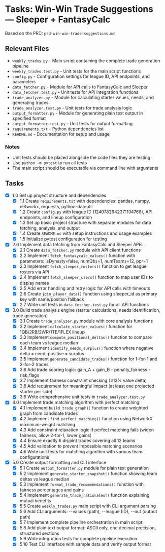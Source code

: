 # Tasks: Win-Win Trade Suggestions — Sleeper + FantasyCalc

Based on the PRD: `prd-win-win-trade-suggestions.md`

## Relevant Files

- `weekly_trades.py` - Main script containing the complete trade generation pipeline
- `weekly_trades.test.py` - Unit tests for the main script functions
- `config.py` - Configuration settings for league ID, API endpoints, and parameters
- `data_fetcher.py` - Module for API calls to FantasyCalc and Sleeper
- `data_fetcher.test.py` - Unit tests for API integration functions
- `trade_analyzer.py` - Module for calculating starter values, needs, and generating trades
- `trade_analyzer.test.py` - Unit tests for trade analysis logic
- `output_formatter.py` - Module for generating plain text output in specified format
- `output_formatter.test.py` - Unit tests for output formatting
- `requirements.txt` - Python dependencies list
- `README.md` - Documentation for setup and usage

### Notes

- Unit tests should be placed alongside the code files they are testing
- Use `python -m pytest` to run all tests
- The main script should be executable via command line with arguments

## Tasks

- [x] 1.0 Set up project structure and dependencies
  - [x] 1.1 Create `requirements.txt` with dependencies: pandas, numpy, networkx, requests, python-dateutil
  - [x] 1.2 Create `config.py` with league ID (1240782642371104768), API endpoints, and lineup configuration
  - [x] 1.3 Set up basic project structure with separate modules for data fetching, analysis, and output
  - [x] 1.4 Create `README.md` with setup instructions and usage examples
  - [x] 1.5 Initialize pytest configuration for testing

- [x] 2.0 Implement data fetching from FantasyCalc and Sleeper APIs
  - [x] 2.1 Create `data_fetcher.py` module with API client functions
  - [x] 2.2 Implement `fetch_fantasycalc_values()` function with parameters: isDynasty=false, numQbs=1, numTeams=12, ppr=1
  - [x] 2.3 Implement `fetch_sleeper_rosters()` function to get league rosters via API
  - [x] 2.4 Implement `fetch_sleeper_users()` function to map user IDs to display names
  - [x] 2.5 Add error handling and retry logic for API calls with timeouts
  - [x] 2.6 Create `join_player_data()` function using sleeper_id as primary key with name/position fallback
  - [x] 2.7 Write unit tests in `data_fetcher.test.py` for all API functions

- [x] 3.0 Build trade analysis engine (starter calculations, needs identification, trade generation)
  - [x] 3.1 Create `trade_analyzer.py` module with core analysis functions
  - [x] 3.2 Implement `calculate_starter_values()` function for 1QB/2RB/2WR/1TE/1FLEX lineup
  - [x] 3.3 Implement `compute_positional_deltas()` function to compare each team vs league median
  - [x] 3.4 Implement `identify_needs_surplus()` function where negative delta = need, positive = surplus
  - [x] 3.5 Implement `generate_candidate_trades()` function for 1-for-1 and 2-for-2 trades
  - [x] 3.6 Add trade scoring logic: gain_A + gain_B - penalty_fairness - risk_flags
  - [x] 3.7 Implement fairness constraint checking (≤12% value delta)
  - [x] 3.8 Add requirement for meaningful impact (at least one projected starter per side)
  - [x] 3.9 Write comprehensive unit tests in `trade_analyzer.test.py`

- [x] 4.0 Implement trade matching algorithm with perfect matching
  - [x] 4.1 Implement `build_trade_graph()` function to create weighted graph from candidate trades
  - [x] 4.2 Implement `find_perfect_matching()` function using NetworkX maximum-weight matching
  - [x] 4.3 Add constraint relaxation logic if perfect matching fails (widen fairness, allow 2-for-1, lower gains)
  - [x] 4.4 Ensure exactly 6 disjoint trades covering all 12 teams
  - [x] 4.5 Add validation to prevent impossible matching scenarios
  - [x] 4.6 Write unit tests for matching algorithm with various team configurations

- [x] 5.0 Create output formatting and CLI interface  
  - [x] 5.1 Create `output_formatter.py` module for plain text generation
  - [x] 5.2 Implement `generate_starter_snapshot()` function showing team deltas vs league median
  - [x] 5.3 Implement `format_trade_recommendations()` function with fairness percentages and gains
  - [x] 5.4 Implement `generate_trade_rationales()` function explaining mutual benefits
  - [x] 5.5 Create `weekly_trades.py` main script with CLI argument parsing
  - [x] 5.6 Add CLI arguments: --values (path), --league (ID), --out (output path)
  - [x] 5.7 Implement complete pipeline orchestration in main script
  - [x] 5.8 Add plain text output format: ASCII only, one decimal precision, structured sections
  - [x] 5.9 Write integration tests for complete pipeline execution
  - [x] 5.10 Test CLI interface with sample data and verify output format
